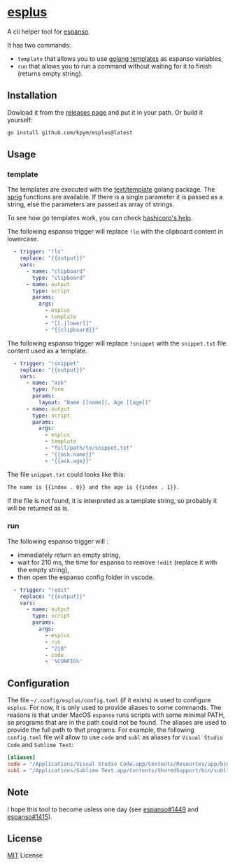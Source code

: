 # [esplus](https://github.com/kpym/esplus)

A cli helper tool for [espanso](https://espanso.org/).

It has two commands:
- `template` that allows you to use [golang templates](https://pkg.go.dev/text/template) as espanso variables,
- `run` that allows you to run a command without waiting for it to finish (returns empty string).

## Installation

Dowload it from the [releases page](https://github.com/kpym/esplus/releases) and put it in your path.
Or build it yourself:

```bash
go install github.com/kpym/esplus@latest
```

## Usage

### template

The templates are executed with the [text/template](https://pkg.go.dev/text/template) golang package. The [sprig](github.com/Masterminds/sprig) functions are available.
If there is a single parameter it is passed as a string, else the parameters are passed as array of strings.

To see how go templates work, you can check [hashicorp's help](https://developer.hashicorp.com/nomad/tutorials/templates/go-template-syntax).

The following espanso trigger will replace `!lo` with the clipboard content in lowercase.

```yaml
  - trigger: "!lo"
    replace: "{{output}}"
    vars:
      - name: "clipboard"
        type: "clipboard"
      - name: output
        type: script
        params:
          args:
            - esplus
            - template
            - "[[.|lower]]"
            - "{{clipboard}}"
```

The following espanso trigger will replace `!snippet` with the `snippet.txt` file content used as a template. 

```yaml
  - trigger: "!snippet"
    replace: "{{output}}"
    vars:
      - name: "ask"
        type: form
        params:
          layout: "Name [[name]], Age [[age]]"
      - name: output
        type: script
        params:
          args:
            - esplus
            - template
            - "full/path/to/snippet.txt"
            - "{{ask.name}}"
            - "{{ask.age}}"
```

The file `snippet.txt` could looks like this:

```txt
The name is {{index . 0}} and the age is {{index . 1}}.
```

If the file is not found, it is interpreted as a template string, so probably it will be returned as is.

### run

The following espanso trigger will :
- immediately return an empty string,
- wait for 210 ms, the time for espanso to remove `!edit` (replace it with the empty string),
- then open the espanso config folder in vscode.

```yaml
  - trigger: "!edit"
    replace: "{{output}}"
    vars:
      - name: output
        type: script
        params:
          args:
            - esplus
            - run
            - "210"
            - code
            - '%CONFIG%'
```

## Configuration

The file `~/.config/esplus/config.toml` (if it exists) is used to configure `esplus`. For now, it is only used to provide aliases to some commands. The reasons is that under MacOS `espanso` runs scripts with some minimal PATH, so programs that are in the path could not be found. The aliases are used to provide the full path to that programs. For example, the following `config.toml` file will allow to use `code` and `subl` as aliases for `Visual Studio Code` and `Sublime Text`:

```toml
[aliases]
code = "/Applications/Visual Studio Code.app/Contents/Resources/app/bin/code"
subl = "/Applications/Sublime Text.app/Contents/SharedSupport/bin/subl"
```

## Note 

I hope this tool to become usless one day (see [espanso#1449](https://github.com/espanso/espanso/discussions/1449) and [espanso#1415](https://github.com/espanso/espanso/discussions/1415)).

## License

[MIT](LICENSE) License